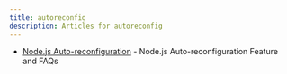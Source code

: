 ```yaml
---
title: autoreconfig
description: Articles for autoreconfig
---
```


* [Node.js Auto-reconfiguration](/frameworks/nodejs/nodeAutoReconfig.html) - Node.js Auto-reconfiguration Feature and FAQs
